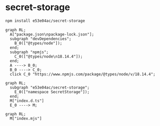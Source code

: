 # secret-storage

~~~~~ sh
npm install e53e04ac/secret-storage
~~~~~

~~~~~ mermaid
graph RL;
  A["package.json\npackage-lock.json"];
  subgraph "devDependencies";
    B_0(["@types/node"]);
  end;
  subgraph "npmjs";
    C_0(["@types/node\n18.14.4"]);
  end;
  A ----> B_0;
  B_0 ----> C_0;
  click C_0 "https://www.npmjs.com/package/@types/node/v/18.14.4";
~~~~~

~~~~~ mermaid
graph RL;
  subgraph "e53e04ac/secret-storage";
    E_0(["namespace SecretStorage"]);
  end;
  M["index.d.ts"]
  E_0 ----> M;
~~~~~

~~~~~ mermaid
graph RL;
  M["index.mjs"]
~~~~~
